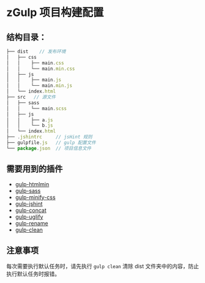 # zGulp 项目构建配置

## 结构目录： ##

```javascript
├── dist    // 发布环境
│   ├── css
│   │    ├── main.css
│   │    └── main.min.css
│   ├── js
│   │    ├── main.js
│   │    └── main.min.js
│   └── index.html
├── src	  // 源文件
│   ├── sass
│   │    └── main.scss
│   ├── js
│   │    ├── a.js
│   │    └── b.js
│   └── index.html
├── .jshintrc     // jsHint 规则
├── gulpfile.js   // gulp 配置文件
└── package.json  // 项目信息文件
```

## 需要用到的插件 ##

- [gulp-htmlmin](https://github.com/jonschlinkert/gulp-htmlmin)
- [gulp-sass](https://github.com/dlmanning/gulp-sass)
- [gulp-minify-css](https://github.com/murphydanger/gulp-minify-css)
- [gulp-jshint](https://github.com/spalger/gulp-jshint)
- [gulp-concat](https://github.com/contra/gulp-concat)
- [gulp-uglify](https://github.com/terinjokes/gulp-uglify)
- [gulp-rename](https://github.com/hparra/gulp-rename)
- [gulp-clean](https://github.com/peter-vilja/gulp-clean)

## 注意事项 ##

每次需要执行默认任务时，请先执行 `gulp clean` 清除 dist 文件夹中的内容，防止执行默认任务时报错。